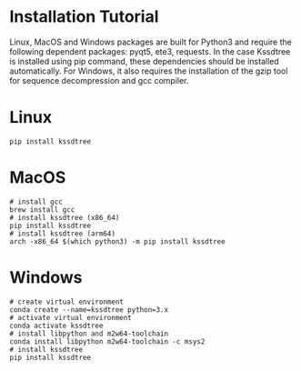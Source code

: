 # Installation Tutorial
Linux, MacOS and Windows packages are built for Python3 and require the following dependent packages: pyqt5, ete3, requests. In the case Kssdtree is installed using pip command, these dependencies should be installed automatically. For Windows, it also requires the installation of the gzip tool for sequence decompression and gcc compiler.

[//]: # (# Platforms)

[//]: # (1. [Linux]&#40;#1-Linux&#41;)

[//]: # (2. [MacOS]&#40;#2-MacOS&#41;)

[//]: # (3. [Windows]&#40;#3-Windows&#41;)

# Linux
```
pip install kssdtree
```
# MacOS
```
# install gcc
brew install gcc
# install kssdtree (x86_64)
pip install kssdtree
# install kssdtree (arm64)
arch -x86_64 $(which python3) -m pip install kssdtree
```
# Windows
```
# create virtual environment
conda create --name=kssdtree python=3.x
# activate virtual environment
conda activate kssdtree
# install libpython and m2w64-toolchain 
conda install libpython m2w64-toolchain -c msys2
# install kssdtree
pip install kssdtree
```






